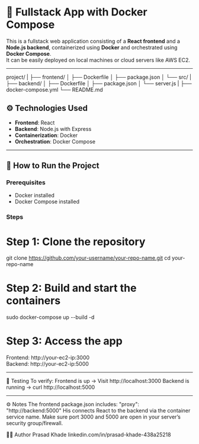 # 🚀 Fullstack App with Docker Compose

This is a fullstack web application consisting of a **React frontend** and a **Node.js backend**, containerized using **Docker** and orchestrated using **Docker Compose**.  
It can be easily deployed on local machines or cloud servers like AWS EC2.

---

project/
|
├── frontend/
│   ├── Dockerfile
│   ├── package.json
│   └── src/
|
├── backend/
│   ├── Dockerfile
│   ├── package.json
│   └── server.js
|
├── docker-compose.yml
└── README.md





## ⚙️ Technologies Used

- **Frontend**: React
- **Backend**: Node.js with Express
- **Containerization**: Docker
- **Orchestration**: Docker Compose

---

## 🐳 How to Run the Project

### Prerequisites

- Docker installed
- Docker Compose installed

### Steps

# Step 1: Clone the repository
git clone https://github.com/your-username/your-repo-name.git
cd your-repo-name

# Step 2: Build and start the containers
sudo docker-compose up --build -d

# Step 3: Access the app
Frontend: http://your-ec2-ip:3000  
Backend:  http://your-ec2-ip:5000

---

🧪 Testing
To verify:
Frontend is up → Visit http://localhost:3000 
Backend is running → curl http://localhost:5000

---

⚙️ Notes
The frontend package.json includes:
"proxy": "http://backend:5000"
His connects React to the backend via the container service name.
Make sure port 3000 and 5000 are open in your server’s security group/firewall.


👨‍💻 Author
Prasad Khade
linkedin.com/in/prasad-khade-438a25218




 
